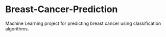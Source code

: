 # Breast-Cancer-Prediction
Machine Learning project for predicting breast cancer using classification algorithms.
